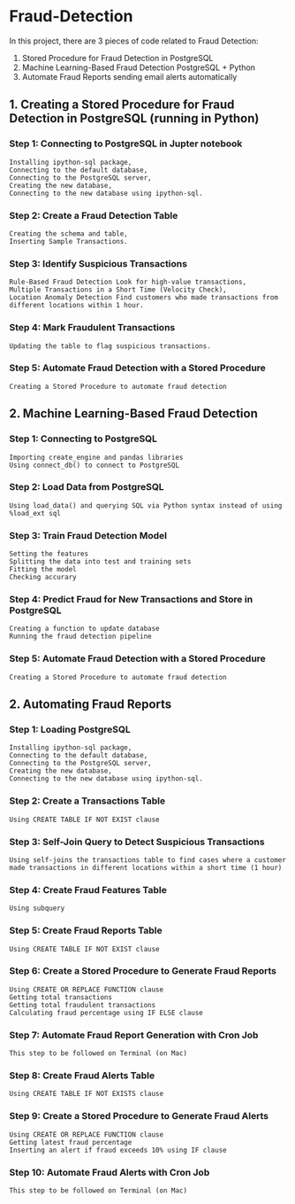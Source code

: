 # Fraud-Detection
In this project, there are 3 pieces of code related to Fraud Detection:

1) Stored Procedure for Fraud Detection in PostgreSQL 
2) Machine Learning-Based Fraud Detection PostgreSQL + Python
3) Automate Fraud Reports sending email alerts automatically

## 1. Creating a Stored Procedure for Fraud Detection in PostgreSQL (running in Python)
### Step 1: Connecting to PostgreSQL in Jupter notebook
    Installing ipython-sql package,
    Connecting to the default database,
    Connecting to the PostgreSQL server,
    Creating the new database,
    Connecting to the new database using ipython-sql.
    
### Step 2: Create a Fraud Detection Table
    Creating the schema and table,
    Inserting Sample Transactions.

### Step 3: Identify Suspicious Transactions
    Rule-Based Fraud Detection Look for high-value transactions,
    Multiple Transactions in a Short Time (Velocity Check),
    Location Anomaly Detection Find customers who made transactions from different locations within 1 hour.

### Step 4: Mark Fraudulent Transactions
    Updating the table to flag suspicious transactions.

### Step 5: Automate Fraud Detection with a Stored Procedure
    Creating a Stored Procedure to automate fraud detection


## 2. Machine Learning-Based Fraud Detection
### Step 1: Connecting to PostgreSQL
    Importing create_engine and pandas libraries
    Using connect_db() to connect to PostgreSQL
    
### Step 2: Load Data from PostgreSQL
    Using load_data() and querying SQL via Python syntax instead of using %load_ext sql

### Step 3: Train Fraud Detection Model
    Setting the features
    Splitting the data into test and training sets
    Fitting the model
    Checking accurary

### Step 4: Predict Fraud for New Transactions and Store in PostgreSQL
    Creating a function to update database 
    Running the fraud detection pipeline

### Step 5: Automate Fraud Detection with a Stored Procedure
    Creating a Stored Procedure to automate fraud detection

## 2. Automating Fraud Reports
### Step 1: Loading PostgreSQL 
    Installing ipython-sql package,
    Connecting to the default database,
    Connecting to the PostgreSQL server,
    Creating the new database,
    Connecting to the new database using ipython-sql.
    
### Step 2: Create a Transactions Table 
    Using CREATE TABLE IF NOT EXIST clause

### Step 3: Self-Join Query to Detect Suspicious Transactions
    Using self-joins the transactions table to find cases where a customer made transactions in different locations within a short time (1 hour)

### Step 4: Create Fraud Features Table
    Using subquery 

### Step 5: Create Fraud Reports Table
    Using CREATE TABLE IF NOT EXIST clause

### Step 6: Create a Stored Procedure to Generate Fraud Reports
    Using CREATE OR REPLACE FUNCTION clause
    Getting total transactions
    Getting total fraudulent transactions
    Calculating fraud percentage using IF ELSE clause

### Step 7: Automate Fraud Report Generation with Cron Job
    This step to be followed on Terminal (on Mac)

### Step 8: Create Fraud Alerts Table
    Using CREATE TABLE IF NOT EXISTS clause 

### Step 9: Create a Stored Procedure to Generate Fraud Alerts
    Using CREATE OR REPLACE FUNCTION clause
    Getting latest fraud percentage
    Inserting an alert if fraud exceeds 10% using IF clause

### Step 10: Automate Fraud Alerts with Cron Job
    This step to be followed on Terminal (on Mac)
